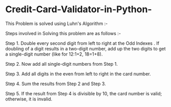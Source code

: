 # Credit-Card-Validator-in-Python-



This Problem is solved using Luhn's Algorithm :- 

Steps involved in Solving this problem are as follows :- 

Step 1. Double every second digit from left to right at the Odd Indexes . If doubling of a digit results in a
two-digit number, add up the two digits to get a single-digit number (like for 12:1+2, 18=1+8).

Step 2. Now add all single-digit numbers from Step 1.


Step 3. Add all digits in the even from left  to right  in the card number.


Step 4. Sum the results from Step 2 and Step 3.


Step 5. If the result from Step 4 is divisible by 10, the card number is valid; otherwise, it is invalid.
